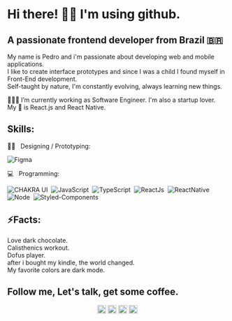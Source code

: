 # Hi there! ✌🏻 I'm using github.
## A passionate frontend developer from Brazil 🇧🇷

My name is Pedro and i'm passionate about developing web and mobile applications.<br/>
I like to create interface prototypes and since I was a child I found myself in Front-End development. <br/>
Self-taught by nature, I'm constantly evolving, always learning new things. <br/>

👨🏻‍💻 I’m currently working as Software Engineer. I'm also a startup lover. <br/>
My 💙 is React.js and React Native.<br/>

## Skills:

✍🏼 &nbsp; Designing / Prototyping: <br/>

![Figma](https://img.shields.io/badge/-Figma-2C2C2C?style=flat&logoColor=figma&logo=figma)&nbsp;

💻  &nbsp; Programming: <br/>

![CHAKRA UI](https://img.shields.io/badge/Chakra-ui?style=flat&logoColor=fff&color=4FD1C5&logo=Chakra-ui)&nbsp;
![JavaScript](https://img.shields.io/badge/-JavaScript-FEAE32?style=flat&logoColor=fff&logo=javascript)&nbsp;
![TypeScript](https://img.shields.io/badge/-TypeScript-007ACC?style=flat&logoColor=fff&logo=typescript)&nbsp;
![ReactJs](https://img.shields.io/badge/-React.js-18BCEE?style=flat&logoColor=fff&logo=react)&nbsp;
![ReactNative](https://img.shields.io/badge/-React_Native-18BCEE?style=flat&logoColor=fff&logo=react)&nbsp;<br/>
![Node](https://img.shields.io/badge/-Node.js-5B9856?style=flat&logoColor=fff&logo=node.js)&nbsp;
![Styled-Components](https://img.shields.io/badge/-Styled_Components-DB9A64?style=flat&logoColor=fff&logo=styled-components)&nbsp;

## ⚡Facts:

Love dark chocolate.<br/>
Calisthenics workout.<br/>
Dofus player.<br/>
after i bought my kindle, the world changed.<br/>
My favorite colors are dark mode.<br />

## Follow me, Let's talk, get some coffee.

<p align="center">
<a href="https://twitter.com/pehcst" target="blank"><img align="center" src="https://cdn.jsdelivr.net/npm/simple-icons@3.0.1/icons/twitter.svg" alt="pehcst" height="20" width="20" /></a>
<a href="https://linkedin.com/in/pehcst" target="blank"><img align="center" src="https://cdn.jsdelivr.net/npm/simple-icons@3.0.1/icons/linkedin.svg" alt="pehcst" height="20" width="20" /></a>
<a href="https://fb.com/pehcst" target="blank"><img align="center" src="https://cdn.jsdelivr.net/npm/simple-icons@3.0.1/icons/facebook.svg" alt="pehcst" height="20" width="20" /></a>
<a href="https://instagram.com/pehcst" target="blank"><img align="center" src="https://cdn.jsdelivr.net/npm/simple-icons@3.0.1/icons/instagram.svg" alt="pehcst" height="20" width="20" /></a>
</p>
